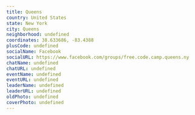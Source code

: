 ```yaml
---
title: Queens
country: United States
state: New York
city: Queens
neighborhood: undefined
coordinates: 38.633686, -83.4388
plusCode: undefined
socialName: Facebook
socialURL: https://www.facebook.com/groups/free.code.camp.queens.ny
chatName: undefined
chatURL: undefined
eventName: undefined
eventURL: undefined
leaderName: undefined
leaderURL: undefined
oldPhoto: undefined
coverPhoto: undefined
---
```

